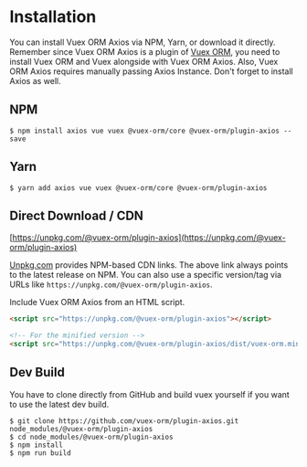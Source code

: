 # Installation

You can install Vuex ORM Axios via NPM, Yarn, or download it directly. Remember since Vuex ORM Axios is a plugin of [Vuex ORM](https://github.com/vuex-orm/vuex-orm), you need to install Vuex ORM and Vuex alongside with Vuex ORM Axios. Also, Vuex ORM Axios requires manually passing Axios Instance. Don't forget to install Axios as well.

## NPM

```console
$ npm install axios vue vuex @vuex-orm/core @vuex-orm/plugin-axios --save
```

## Yarn

```console
$ yarn add axios vue vuex @vuex-orm/core @vuex-orm/plugin-axios
```

## Direct Download / CDN

[https://unpkg.com/@vuex-orm/plugin-axios](https://unpkg.com/@vuex-orm/plugin-axios)

[Unpkg.com](https://unpkg.com) provides NPM-based CDN links. The above link always points to the latest release on NPM. You can also use a specific version/tag via URLs like `https://unpkg.com/@vuex-orm/plugin-axios`.

Include Vuex ORM Axios from an HTML script.

```html
<script src="https://unpkg.com/@vuex-orm/plugin-axios"></script>

<!-- For the minified version -->
<script src="https://unpkg.com/@vuex-orm/plugin-axios/dist/vuex-orm.min.js"></script>
```

## Dev Build

You have to clone directly from GitHub and build vuex yourself if you want to use the latest dev build.

```console
$ git clone https://github.com/vuex-orm/plugin-axios.git node_modules/@vuex-orm/plugin-axios
$ cd node_modules/@vuex-orm/plugin-axios
$ npm install
$ npm run build
```
